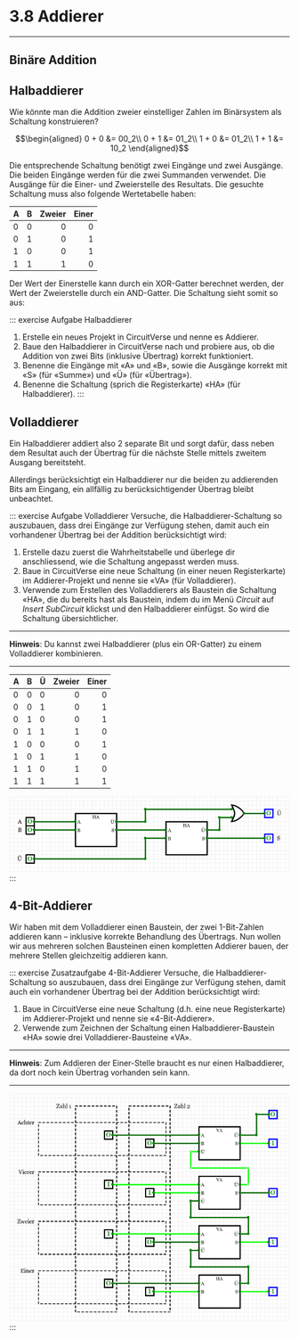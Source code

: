 # 3.8 Addierer
---

## Binäre Addition

<VueVideo id="x7ka0QwKciA"/>


## Halbaddierer

Wie könnte man die Addition zweier einstelliger Zahlen im Binärsystem als Schaltung konstruieren?

$$\begin{aligned}
0 + 0 &= 00_2\\
0 + 1 &= 01_2\\
1 + 0 &= 01_2\\
1 + 1 &= 10_2
\end{aligned}$$

Die entsprechende Schaltung benötigt zwei Eingänge und zwei Ausgänge. Die beiden Eingänge werden für die zwei Summanden verwendet. Die Ausgänge für die Einer- und Zweierstelle des Resultats. Die gesuchte Schaltung muss also folgende Wertetabelle haben:

| A   | B   | Zweier | Einer |
|:--- |:--- | ------:| -----:|
| 0   | 0   |      0 |     0 |
| 0   | 1   |      0 |     1 |
| 1   | 0   |      0 |     1 |
| 1   | 1   |      1 |     0 |

Der Wert der Einerstelle kann durch ein XOR-Gatter berechnet werden, der Wert der Zweierstelle durch ein AND-Gatter. Die Schaltung sieht somit so aus:

<VueCircuit id="rothe-half-adder"/>

::: exercise Aufgabe Halbaddierer
1. Erstelle ein neues Projekt in CircuitVerse und nenne es Addierer.
2. Baue den Halbaddierer in CircuitVerse nach und probiere aus, ob die Addition von zwei Bits (inklusive Übertrag) korrekt funktioniert.
3. Benenne die Eingänge mit «A» und «B», sowie die Ausgänge korrekt mit «S» (für «Summe») und «Ü» (für «Übertrag»).
4. Benenne die Schaltung (sprich die Registerkarte) «HA» (für Halbaddierer).
:::

## Volladdierer

Ein Halbaddierer addiert also 2 separate Bit und sorgt dafür, dass neben dem Resultat auch der Übertrag für die nächste Stelle mittels zweitem Ausgang bereitsteht.

Allerdings berücksichtigt ein Halbaddierer nur die beiden zu addierenden Bits am Eingang, ein allfällig zu berücksichtigender Übertrag bleibt unbeachtet.

::: exercise Aufgabe Volladdierer
Versuche, die Halbaddierer-Schaltung so auszubauen, dass drei Eingänge zur Verfügung stehen, damit auch ein vorhandener Übertrag bei der Addition berücksichtigt wird:

1. Erstelle dazu zuerst die Wahrheitstabelle und überlege dir anschliessend, wie die Schaltung angepasst werden muss.
2. Baue in CircuitVerse eine neue Schaltung (in einer neuen Registerkarte) im Addierer-Projekt und nenne sie «VA» (für Volladdierer).
3. Verwende zum Erstellen des Volladdierers als Baustein die Schaltung «HA», die du bereits hast als Baustein, indem du im Menü _Circuit_ auf _Insert SubCircuit_ klickst und den Halbaddierer einfügst. So wird die Schaltung übersichtlicher.
***
**Hinweis**: Du kannst zwei Halbaddierer (plus ein OR-Gatter) zu einem Volladdierer kombinieren.
***
| A   | B   | Ü   | Zweier | Einer |
|:--- |:--- |:--- | ------:| -----:|
| 0   | 0   | 0   |      0 |     0 |
| 0   | 0   | 1   |      0 |     1 |
| 0   | 1   | 0   |      0 |     1 |
| 0   | 1   | 1   |      1 |     0 |
| 1   | 0   | 0   |      0 |     1 |
| 1   | 0   | 1   |      1 |     0 |
| 1   | 1   | 0   |      1 |     0 |
| 1   | 1   | 1   |      1 |     1 |

![](./cv-va.png)
:::

## 4-Bit-Addierer
Wir haben mit dem Volladdierer einen Baustein, der zwei 1-Bit-Zahlen addieren kann – inklusive korrekte Behandlung des Übertrags. Nun wollen wir aus mehreren solchen Bausteinen einen kompletten Addierer bauen, der mehrere Stellen gleichzeitig addieren kann.

::: exercise Zusatzaufgabe 4-Bit-Addierer
Versuche, die Halbaddierer-Schaltung so auszubauen, dass drei Eingänge zur Verfügung stehen, damit auch ein vorhandener Übertrag bei der Addition berücksichtigt wird:

1. Baue in CircuitVerse eine neue Schaltung (d.h. eine neue Registerkarte) im Addierer-Projekt und nenne sie «4-Bit-Addierer».
2. Verwende zum Zeichnen der Schaltung einen Halbaddierer-Baustein «HA» sowie drei Volladdierer-Bausteine «VA».
***
**Hinweis**: Zum Addieren der Einer-Stelle braucht es nur einen Halbaddierer, da dort noch kein Übertrag vorhanden sein kann.
***
![](./cv-4-bit-adder.png)
:::
